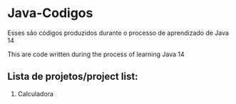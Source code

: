 # Java-Codigos
Esses são códigos produzidos durante o processo de aprendizado de Java 14

This are code written during the process of learning Java 14

## Lista de projetos/project list:
1. Calculadora
